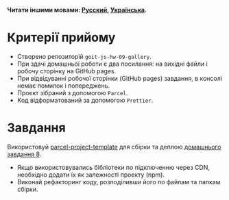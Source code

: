 **Читати іншими мовами: [Русский](README.ru.md), [Українська](README.md).**

# Критерії прийому

- Створено репозиторій `goit-js-hw-09-gallery`.
- При здачі домашньої роботи є два посилання: на вихідні файли і робочу сторінку
  на GitHub pages.
- При відвідуванні робочої сторінки (GitHub pages) завдання, в консолі немає
  помилок і попереджень.
- Проєкт зібраний з допомогою `Parcel`.
- Код відформатований за допомогою `Prettier`.

# Завдання

Використовуй
[parcel-project-template](https://github.com/goitacademy/parcel-project-template)
для сбірки та деплою [домашнього завдання 8](../homework-08/README.md).

- Якщо використовувались бібліотеки по підключенню через CDN, необхідно додати
  їх як залежності проекту (npm).
- Виконай рефакторинг коду, розподіливши його по файлам та папкам сбірки.
